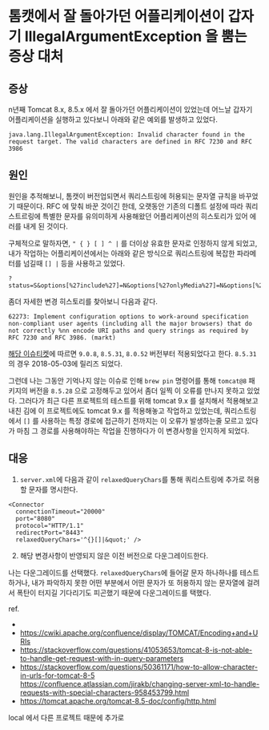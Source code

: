 
# 톰캣에서 잘 돌아가던 어플리케이션이 갑자기 IllegalArgumentException 을 뿜는 증상 대처

## 증상
n년째 Tomcat 8.x, 8.5.x 에서 잘 돌아가던 어플리케이션이 있었는데 어느날 갑자기 어플리케이션을 실행하고 있다보니 아래와 같은 예외를 발생하고 있었다.

```
java.lang.IllegalArgumentException: Invalid character found in the request target. The valid characters are defined in RFC 7230 and RFC 3986
```


## 원인

원인을 추적해보니, 톰캣이 버전업되면서 쿼리스트링에 허용되는 문자열 규칙을 바꾸었기 때문이다. RFC 에 맞춰 바꾼 것이긴 한데, 오랫동안 기존의 디폴트 설정에 따라 쿼리스트르링에 특별한 문자를 유의미하게 사용해왔던 어플리케이션의 히스토리가 있어 에러를 내게 된 것이다.

구체적으로 말하자면, `" { } [ ] ^ |` 를 더이상 유효한 문자로 인정하지 않게 되었고, 내가 작업하는 어플리케이션에서는 아래와 같은 방식으로 쿼리스트링에 복잡한 파라메터를 넘길때 `[] |`  등을 사용하고 있었다.

```
?status=S&options[%27include%27]=N&options[%27onlyMedia%27]=N&options[%27color%27]=EXCLUDE&paging.entriesPerPage=20&paging.pagesPerGroup=5&paging.pageNumber=3
```

좀더 자세한 변경 히스토리를 찾아보니 다음과 같다.

```
62273: Implement configuration options to work-around specification non-compliant user agents (including all the major browsers) that do not correctly %nn encode URI paths and query strings as required by RFC 7230 and RFC 3986. (markt)
```

[해당 이슈티켓](https://bz.apache.org/bugzilla/show_bug.cgi?id=62273)에 따르면 `9.0.8`, `8.5.31`, `8.0.52` 버전부터 적용되었다고 한다. `8.5.31`의 경우 2018-05-03에 릴리즈 되었다.

그런데 나는 그동안 기억나지 않는 이슈로 인해 `brew pin` 명령어를 통해 `tomcat@8` 패키지의 버전을 `8.5.28` 으로 고정해두고 있어서 좀더 일찍 이 오류를 만나지 못하고 있었다. 그러다가 최근 다른 프로젝트의 테스트를 위해 tomcat 9.x 를 설치해서 적용해보고 내친 김에 이 프로젝트에도 tomcat 9.x 를 적용해놓고 작업하고 있었는데, 쿼리스트링에서 `[]` 를 사용하는 특정 경로에 접근하기 전까지는 이 오류가 발생하는줄 모르고 있다가 마침 그 경로를 사용해야하는 작업을 진행하다가 이 변경사항을 인지하게 되었다.

## 대응

1. `server.xml`에 다음과 같이 `relaxedQueryChars`를 통해 쿼리스트링에 추가로 허용할 문자를 명시한다.
```
<Connector
  connectionTimeout="20000"
  port="8080"
  protocol="HTTP/1.1"
  redirectPort="8443"
  relaxedQueryChars='^{}[]|&quot;' />
```

2. 해당 변경사항이 반영되지 않은 이전 버전으로 다운그레이드한다.

나는 다운그레이드를 선택했다. `relaxedQueryChars`에 들어갈 문자 하나하나를 테스트하거나, 내가 파악하지 못한 어떤 부분에서 어떤 문자가 또 허용하지 않는 문자열에 걸려서 폭탄이 터지길 기다리기도 피곤했기 때문에 다운그레이드를 택했다.




ref.

-
- https://cwiki.apache.org/confluence/display/TOMCAT/Encoding+and+URIs
- https://stackoverflow.com/questions/41053653/tomcat-8-is-not-able-to-handle-get-request-with-in-query-parameters
- https://stackoverflow.com/questions/50361171/how-to-allow-character-in-urls-for-tomcat-8-5
https://confluence.atlassian.com/jirakb/changing-server-xml-to-handle-requests-with-special-characters-958453799.html
- https://tomcat.apache.org/tomcat-8.5-doc/config/http.html


local 에서  다른 프로젝트 때문에 추가로

